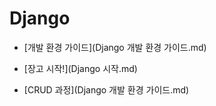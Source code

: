 # Django



- [개발 환경 가이드](Django 개발 환경 가이드.md)
- [장고 시작!](Django 시작.md)

- [CRUD 과정](Django 개발 환경 가이드.md)
